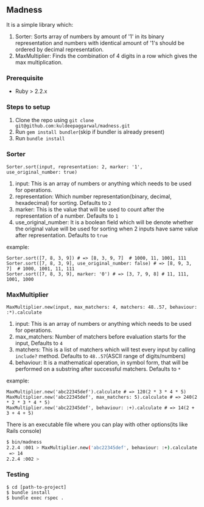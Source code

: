 ## Madness

It is a simple library which:

1. Sorter: Sorts array of numbers by amount of '1' in its binary representation and numbers with identical amount of '1's should be ordered by decimal representation.
2. MaxMultiplier: Finds the combination of 4 digits in a row which gives the max multiplication.

### Prerequisite

* Ruby > 2.2.x

### Steps to setup

1. Clone the repo using `git clone git@github.com:kuldeepaggarwal/madness.git`
2. Run `gem install bundler`(skip if bundler is already present)
2. Run `bundle install`

### Sorter

`Sorter.sort(input, representation: 2, marker: '1', use_original_number: true)`

1. input: This is an array of numbers or anything which needs to be used for operations.
2. representation: Which number representation(binary, decimal, hexadecimal) for sorting. Defaults to `2`
3. marker: This is the value that will be used to count after the representation of a number. Defaults to `1`
4. use_original_number: It is a boolean field which will be denote whether the original value will be used for sorting when 2 inputs have same value after representation. Defaults to `true`

example:

```
Sorter.sort([7, 8, 3, 9]) # => [8, 3, 9, 7]  # 1000, 11, 1001, 111
Sorter.sort([7, 8, 3, 9], use_original_number: false) # => [8, 9, 3, 7]  # 1000, 1001, 11, 111
Sorter.sort([7, 8, 3, 9], marker: '0') # => [3, 7, 9, 8] # 11, 111, 1001, 1000
```

### MaxMultiplier

`MaxMultiplier.new(input, max_matchers: 4, matchers: 48..57, behaviour: :*).calculate`

1. input: This is an array of numbers or anything which needs to be used for operations.
2. max_matchers: Number of matchers before evaluation starts for the input, Defaults to `4`
3. matchers: This is a list of matchers which will test every input by calling `include?` method. Defaults to `48..57`(ASCII range of digits/numbers)
4. behaviour: It is a mathematical operation, in symbol form, that will be performed on a substring after successful matchers. Defaults to `*`

example:

```
MaxMultiplier.new('abc22345def').calculate # => 120(2 * 3 * 4 * 5)
MaxMultiplier.new('abc22345def', max_matchers: 5).calculate # => 240(2 * 2 * 3 * 4 * 5)
MaxMultiplier.new('abc22345def', behaviour: :+).calculate # => 14(2 + 3 + 4 + 5)
```

There is an executable file where you can play with other options(its like Rails console)

```sh
$ bin/madness
2.2.4 :001 > MaxMultiplier.new('abc22345def', behaviour: :+).calculate
 => 14
2.2.4 :002 >
```

### Testing

```shell
$ cd [path-to-project]
$ bundle install
$ bundle exec rspec .
```
